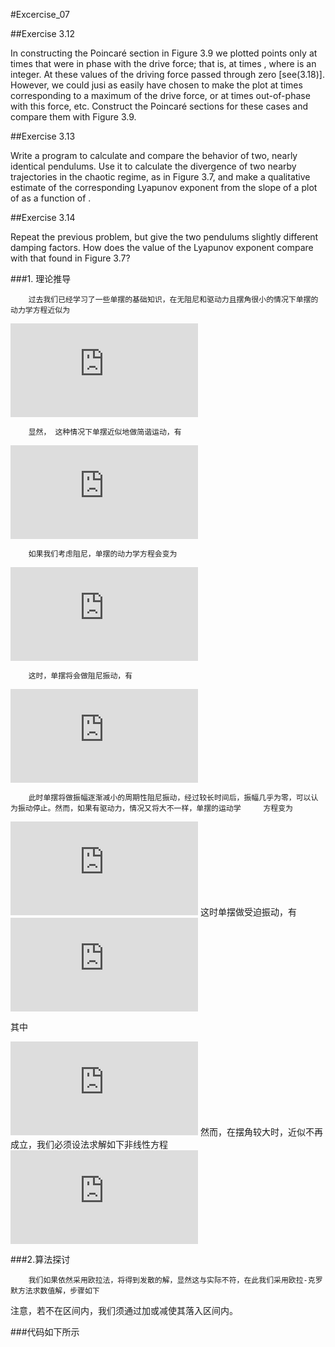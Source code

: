 #Excercise_07

##Exercise 3.12

In constructing the Poincaré section in Figure 3.9 we plotted points only at times that were in phase with the drive force; that is, at times , where  is an integer. At these values of  the driving force passed through zero [see(3.18)]. However, we could jusi as easily have chosen to make the plot at times corresponding to a maximum of the drive force, or at times out-of-phase with this force, etc. Construct the Poincaré sections for these cases and compare them with Figure 3.9.

##Exercise 3.13

Write a program to calculate and compare the behavior of two, nearly identical pendulums. Use it to calculate the divergence of two nearby trajectories in the chaotic regime, as in Figure 3.7, and make a qualitative estimate of the corresponding Lyapunov exponent from the slope of a plot of  as a function of  .

##Exercise 3.14

Repeat the previous problem, but give the two pendulums slightly different damping factors. How does the value of the Lyapunov exponent compare with that found in Figure 3.7?

###1. 理论推导

        过去我们已经学习了一些单摆的基础知识，在无阻尼和驱动力且摆角很小的情况下单摆的动力学方程近似为
![](http://latex.codecogs.com/gif.latex?%5Cfrac%7B%5Cmathrm%7Bd%7D%5E2%20%5Ctheta%20%7D%7B%5Cmathrm%7Bd%7D%20t%5E2%7D%3D-%5Cfrac%7Bg%7D%7Bl%7D%5Ccdot%20%5Ctheta)

        显然， 这种情况下单摆近似地做简谐运动，有
        
   ![](http://latex.codecogs.com/gif.latex?%5Ctheta%20%3D%5Ctheta%20o%20sin%28%5COmega%20t&plus;%5Cphi%20%29)

        如果我们考虑阻尼，单摆的动力学方程会变为
  ![](http://latex.codecogs.com/gif.latex?%5Cfrac%7B%5Cmathrm%7Bd%7D%5E2%20%5Ctheta%20%7D%7B%5Cmathrm%7Bd%7D%20t%5E2%7D%3D-%5Cfrac%7Bg%7D%7Bl%7D%5Ctheta%20-q%5Cfrac%7B%5Cmathrm%7Bd%7D%20%5Ctheta%20%7D%7B%5Cmathrm%7Bd%7D%20t%7D)

        这时，单摆将会做阻尼振动，有
  ![](http://latex.codecogs.com/gif.latex?%5Ctheta%20%28t%29%3D%20%7B%5Ctheta%20_%7B0%7D%7D%5Ccdot%20e%5E%7B-%5Cfrac%7Bqt%7D%7B2%7D%7Dsin%28%20%5Csqrt%7B%5COmega%20%5E%7B2%7D-%5Cfrac%7Bq%5E%7B2%7D%7D%7B4%7D%7Dt&plus;%5Cphi%20%29)

        此时单摆将做振幅逐渐减小的周期性阻尼振动，经过较长时间后，振幅几乎为零，可以认为振动停止。然而，如果有驱动力，情况又将大不一样，单摆的运动学     方程变为

![](http://latex.codecogs.com/gif.latex?%5Cfrac%7B%5Cmathrm%7Bd%7D%5E2%20%5Ctheta%20%7D%7B%5Cmathrm%7Bd%7D%20t%5E2%7D%3D-%5Cfrac%7Bg%7D%7Bl%7D%5Ctheta%20-q%5Cfrac%7B%5Cmathrm%7Bd%7D%20%5Ctheta%20%7D%7B%5Cmathrm%7Bd%7D%20t%7D&plus;F_%7BD%7Dsin%28%5COmega%20_%7BD%7Dt%29)
        这时单摆做受迫振动，有
      ![](http://latex.codecogs.com/gif.latex?%5Ctheta%20%28t%29%3D%5Ctheta%20_%7B0%7Dsin%28%5COmega%20_%7BD%7D&plus;%5Cphi%20%29)         

其中

  ![](http://latex.codecogs.com/gif.latex?%5Ctheta%20_%7B0%7D%3D%5Cfrac%7BF_%7BD%7D%7D%7B%5Csqrt%7B%28%5COmega%20%5E%7B2%7D-%5COmega%20_%7BD%7D%5E%7B2%7D%29%5E%7B2%7D&plus;q%28%5COmega%20_%7BD%7D%5E%7B2%7D%29%7D%7D)
        然而，在摆角较大时，近似不再成立，我们必须设法求解如下非线性方程
![](http://latex.codecogs.com/gif.latex?%5Cfrac%7B%5Cmathrm%7Bd%7D%5E2%20%5Ctheta%20%7D%7B%5Cmathrm%7Bd%7D%20t%5E2%7D%3D-%5Cfrac%7Bg%7D%7Bl%7Dsin%28%5Ctheta%20%29%20-q%5Cfrac%7B%5Cmathrm%7Bd%7D%20%5Ctheta%20%7D%7B%5Cmathrm%7Bd%7D%20t%7D&plus;F_%7BD%7Dsin%28%5COmega%20_%7BD%7Dt%29)

###2.算法探讨

        我们如果依然采用欧拉法，将得到发散的解，显然这与实际不符，在此我们采用欧拉-克罗默方法求数值解，步骤如下




注意，若不在区间内，我们须通过加或减使其落入区间内。

###代码如下所示
